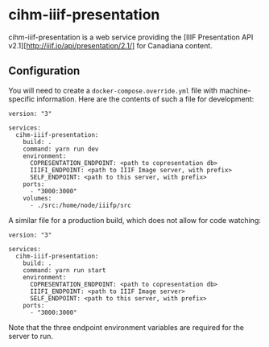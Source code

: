 # cihm-iiif-presentation

cihm-iiif-presentation is a web service providing the [IIIF Presentation API v2.1][http://iiif.io/api/presentation/2.1/] for Canadiana content.

## Configuration

You will need to create a `docker-compose.override.yml` file with machine-specific information. Here are the contents of such a file for development:

    version: "3"

    services:
      cihm-iiif-presentation:
        build: .
        command: yarn run dev
        environment:
          COPRESENTATION_ENDPOINT: <path to copresentation db>
          IIIFI_ENDPOINT: <path to IIIF Image server, with prefix>
          SELF_ENDPOINT: <path to this server, with prefix>
        ports:
          - "3000:3000"
        volumes:
          - ./src:/home/node/iiifp/src

A similar file for a production build, which does not allow for code watching:

    version: "3"

    services:
      cihm-iiif-presentation:
        build: .
        command: yarn run start
        environment:
          COPRESENTATION_ENDPOINT: <path to copresentation db>
          IIIFI_ENDPOINT: <path to IIIF Image server>
          SELF_ENDPOINT: <path to this server, with prefix>
        ports:
          - "3000:3000"

Note that the three endpoint environment variables are required for the server to run.
